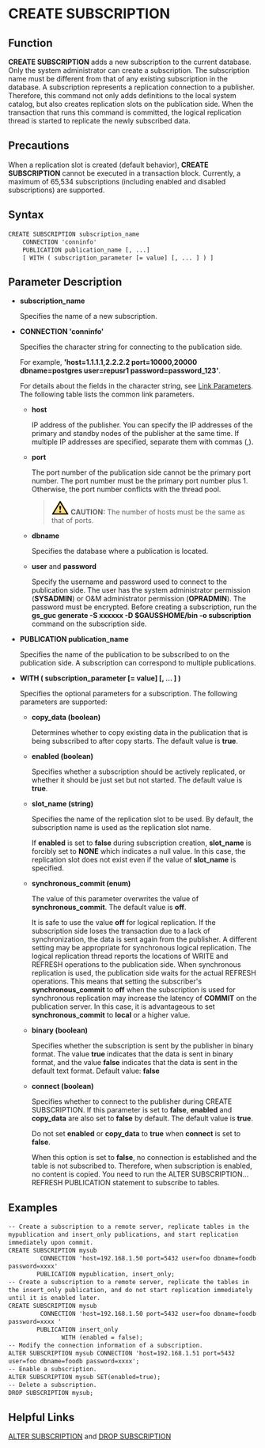 # CREATE SUBSCRIPTION<a name="EN-US_TOPIC_0000001243677365"></a>

## Function<a name="section1941212243553"></a>

**CREATE SUBSCRIPTION**  adds a new subscription to the current database. Only the system administrator can create a subscription. The subscription name must be different from that of any existing subscription in the database. A subscription represents a replication connection to a publisher. Therefore, this command not only adds definitions to the local system catalog, but also creates replication slots on the publication side. When the transaction that runs this command is committed, the logical replication thread is started to replicate the newly subscribed data.

## Precautions<a name="section099312125612"></a>

When a replication slot is created \(default behavior\),  **CREATE SUBSCRIPTION**  cannot be executed in a transaction block. Currently, a maximum of 65,534 subscriptions \(including enabled and disabled subscriptions\) are supported.

## Syntax<a name="section12778143645515"></a>

```
CREATE SUBSCRIPTION subscription_name
    CONNECTION 'conninfo'
    PUBLICATION publication_name [, ...]
    [ WITH ( subscription_parameter [= value] [, ... ] ) ]
```

## Parameter Description<a name="section9224164695517"></a>

-   **subscription\_name**

    Specifies the name of a new subscription.

-   **CONNECTION 'conninfo'**

    Specifies the character string for connecting to the publication side.

    For example,  **'host=1.1.1.1,2.2.2.2 port=10000,20000 dbname=postgres user=repusr1 password=password\_123'**.

    For details about the fields in the character string, see  [Link Parameters](en-us_topic_0289900649.md). The following table lists the common link parameters.

    -   **host**

        IP address of the publisher. You can specify the IP addresses of the primary and standby nodes of the publisher at the same time. If multiple IP addresses are specified, separate them with commas \(,\).

    -   **port**

        The port number of the publication side cannot be the primary port number. The port number must be the primary port number plus 1. Otherwise, the port number conflicts with the thread pool.

        >![](public_sys-resources/icon-caution.gif) **CAUTION:** 
        >The number of hosts must be the same as that of ports.

    -   **dbname**

        Specifies the database where a publication is located.

    -   **user**  and  **password**

        Specify the username and password used to connect to the publication side. The user has the system administrator permission \(**SYSADMIN**\) or O&M administrator permission \(**OPRADMIN**\). The password must be encrypted. Before creating a subscription, run the  **gs\_guc generate -S xxxxxx -D $GAUSSHOME/bin -o subscription**  command on the subscription side.


-   **PUBLICATION publication\_name**

    Specifies the name of the publication to be subscribed to on the publication side. A subscription can correspond to multiple publications.

-   **WITH \( subscription\_parameter \[= value\] \[, ... \] \)**

    Specifies the optional parameters for a subscription. The following parameters are supported:
    
    -   **copy_data \(boolean\)**

        Determines whether to copy existing data in the publication that is being subscribed to after copy starts. The default value is **true**.

    -   **enabled \(boolean\)**

        Specifies whether a subscription should be actively replicated, or whether it should be just set but not started. The default value is  **true**.

    -   **slot\_name \(string\)**

        Specifies the name of the replication slot to be used. By default, the subscription name is used as the replication slot name.

        If  **enabled**  is set to  **false**  during subscription creation,  **slot\_name**  is forcibly set to  **NONE**  which indicates a null value. In this case, the replication slot does not exist even if the value of  **slot\_name**  is specified.

    -   **synchronous\_commit \(enum\)**

        The value of this parameter overwrites the value of  **synchronous\_commit**. The default value is  **off**.

        It is safe to use the value  **off**  for logical replication. If the subscription side loses the transaction due to a lack of synchronization, the data is sent again from the publisher. A different setting may be appropriate for synchronous logical replication. The logical replication thread reports the locations of WRITE and REFRESH operations to the publication side. When synchronous replication is used, the publication side waits for the actual REFRESH operations. This means that setting the subscriber's  **synchronous\_commit**  to  **off**  when the subscription is used for synchronous replication may increase the latency of  **COMMIT**  on the publication server. In this case, it is advantageous to set  **synchronous\_commit**  to  **local**  or a higher value.

    -   **binary \(boolean\)**

        Specifies whether the subscription is sent by the publisher in binary format. The value  **true**  indicates that the data is sent in binary format, and the value  **false**  indicates that the data is sent in the default text format. Default value:  **false**

    -   **connect (boolean)**

        Specifies whether to connect to the publisher during CREATE SUBSCRIPTION. If this parameter is set to **false**, **enabled** and **copy\_data** are also set to **false** by default. The default value is **true**.

        Do not set **enabled** or **copy\_data** to **true** when **connect** is set to **false**.

        When this option is set to **false**, no connection is established and the table is not subscribed to. Therefore, when subscription is enabled, no content is copied. You need to run the ALTER SUBSCRIPTION... REFRESH PUBLICATION statement to subscribe to tables.

## Examples<a name="section1399192015610"></a>

```
-- Create a subscription to a remote server, replicate tables in the mypublication and insert_only publications, and start replication immediately upon commit.
CREATE SUBSCRIPTION mysub
         CONNECTION 'host=192.168.1.50 port=5432 user=foo dbname=foodb password=xxxx'
        PUBLICATION mypublication, insert_only;
-- Create a subscription to a remote server, replicate the tables in the insert_only publication, and do not start replication immediately until it is enabled later.
CREATE SUBSCRIPTION mysub
         CONNECTION 'host=192.168.1.50 port=5432 user=foo dbname=foodb password=xxxx '
        PUBLICATION insert_only
               WITH (enabled = false);
-- Modify the connection information of a subscription.
ALTER SUBSCRIPTION mysub CONNECTION 'host=192.168.1.51 port=5432 user=foo dbname=foodb password=xxxx';
-- Enable a subscription.
ALTER SUBSCRIPTION mysub SET(enabled=true);
-- Delete a subscription.
DROP SUBSCRIPTION mysub;
```

## Helpful Links<a name="section1537472265911"></a>

[ALTER SUBSCRIPTION](alter-subscription.md)  and  [DROP SUBSCRIPTION](drop-subscription.md)

